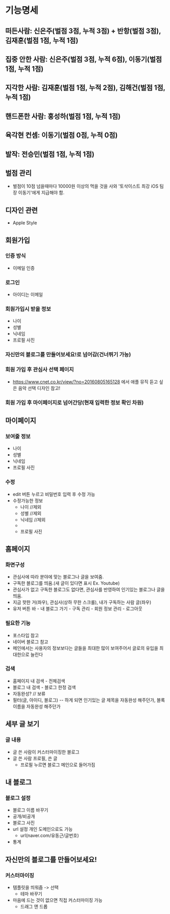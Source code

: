 # 기능명세
## 떠든사람: 신은주(벌점 3점, 누적 3점) + 반항(벌점 3점), 김재훈(벌점 1점, 누적 1점)
## 집중 안한 사람: 신은주(벌점 3점, 누적 6점), 이동기(벌점 1점, 누적 1점)
## 지각한 사람: 김재훈(벌점 1점, 누적 2점), 김해건(벌점 1점, 누적 1점)
## 핸드폰한 사람: 홍성하(벌점 1점, 누적 1점)
## 육각현 컨셈: 이동기(벌점 0점, 누적 0점)
## 발작: 전승민(벌점 1점, 누적 1점)

## 벌점 관리
- 벌점이 10점 넘을때마다 10000원 이상의 먹을 것을 사와 '토삭이스트 최강 iOS 팀장 이동기'에게 지급해야 함.

## 디자인 관련
- Apple Style

## 회원가입
### 인증 방식
- 이메일 인증
### 로그인
- 아이디는 이메일
### 회원가입시 받을 정보
- 나이
- 성별
- 닉네임
- 프로필 사진
### 자신만의 블로그를 만들어보세요!로 넘어감(건너뛰기 가능)
### 회원 가입 후 관심사 선택 페이지
- https://www.cnet.co.kr/view/?no=20160805165128 에서 애플 뮤직 듣고 싶은 음악 선택 디자인 참고!
### 회원 가입 후 마이페이지로 넘어간당(현재 입력한 정보 확인 차원)

## 마이페이지
### 보여줄 정보
- 나이
- 성별
- 닉네임
- 프로필 사진
### 수정
- edit 버튼 누르고 비밀번호 입력 후 수정 가능
- 수정가능한 정보
    - 나이 //제외
    - 성별 //제외
    - 닉네임 //제외
    - 
    - 프로필 사진

## 홈페이지
### 화면구성
- 관심사에 따라 분야에 맞는 블로그나 글을 보여줌.
- 구독한 블로그를 띄움.(새 글이 있다면 표시 Ex. Youtube)
- 관심사가 없고 구독한 블로그도 없다면, 관심사를 반영하여 인기있는 블로그나 글을 띄움.
- 지금 핫한 거(좌우), 관심사(상하 무한 스크롤), 내가 구독하는 사람 글(좌우)
- 유저 버튼 바
      - 내 블로그 가기
      - 구독 관리
      - 회원 정보 관리
      - 로그아웃
### 필요한 기능
- 포스타입 참고
- 네이버 블로그 참고
- 메인에서는 사용자의 정보보다는 글들을 최대한 많이 보여주어서 글로의 유입을 최대한으로 늘린다
### 검색
- 홈페이지 내 검색 - 전체검색
- 블로그 내 검색 - 블로그 한정 검색
- 자동완성? // 보류
- 필터(글, 아이디, 블로그)
-- 하게 되면 인기있는 글 제목을 자동완성 해주던가, 블록 이름을 자동완성 해주던가

## 세부 글 보기
### 글 내용
- 글 쓴 사람이 커스터마이징한 블로그
- 글 쓴 사람 프로필, 쓴 글
    - 프로필 누르면 블로그 메인으로 들어가짐

## 내 블로그
### 블로그 설정
- 블로그 이름 바꾸기
- 공개/비공개
- 블로그 사진
- url 설정 개인 도메인으로도 가능
    - url(naver.com/유동근/글번호)
- 통계

## 자신만의 블로그를 만들어보세요!
### 커스터마이징
- 템플릿을 띄워줌 -> 선택
    - 테마 바꾸기
- 마음에 드는 것이 없으면 직접 커스터마이징 가능
    - 드래그 앤 드롭
